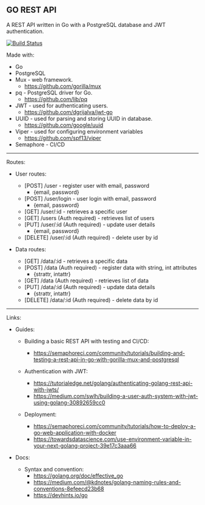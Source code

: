 ## GO REST API

A REST API written in Go with a PostgreSQL database and JWT authentication.

[![Build Status](https://ebcp-dev.semaphoreci.com/badges/gorest-api/branches/master.svg)](https://ebcp-dev.semaphoreci.com/projects/gorest-api)

Made with:

- Go
- PostgreSQL
- Mux - web framework.
  - https://github.com/gorilla/mux
- pq - PostgreSQL driver for Go.
  - https://github.com/lib/pq
- JWT - used for authenticating users.
  - https://github.com/dgrijalva/jwt-go
- UUID - used for parsing and storing UUID in database.
  - https://github.com/google/uuid
- Viper - used for configuring environment variables
  - https://github.com/spf13/viper
- Semaphore - CI/CD

---

Routes:

- User routes:

  - [POST] /user - register user with email, password
    - {email, password}
  - [POST] /user/login - user login with email, password
    - {email, password}
  - [GET] /user/:id - retrieves a specific user
  - [GET] /users (Auth required) - retrieves list of users
  - [PUT] /user/:id (Auth required) - update user details
    - {email, password}
  - [DELETE] /user/:id (Auth required) - delete user by id

- Data routes:
  - [GET] /data/:id - retrieves a specific data
  - [POST] /data (Auth required) - register data with string, int attributes
    - {strattr, intattr}
  - [GET] /data (Auth required) - retrieves list of data
  - [PUT] /data/:id (Auth required) - update data details
    - {strattr, intattr}
  - [DELETE] /data/:id (Auth required) - delete data by id

---

Links:

- Guides:

  - Building a basic REST API with testing and CI/CD:

    - https://semaphoreci.com/community/tutorials/building-and-testing-a-rest-api-in-go-with-gorilla-mux-and-postgresql

  - Authentication with JWT:

    - https://tutorialedge.net/golang/authenticating-golang-rest-api-with-jwts/
    - https://medium.com/swlh/building-a-user-auth-system-with-jwt-using-golang-30892659cc0

  - Deployment:

    - https://semaphoreci.com/community/tutorials/how-to-deploy-a-go-web-application-with-docker
    - https://towardsdatascience.com/use-environment-variable-in-your-next-golang-project-39e17c3aaa66

- Docs:
  - Syntax and convention:
    - https://golang.org/doc/effective_go
    - https://medium.com/@kdnotes/golang-naming-rules-and-conventions-8efeecd23b68
    - https://devhints.io/go
